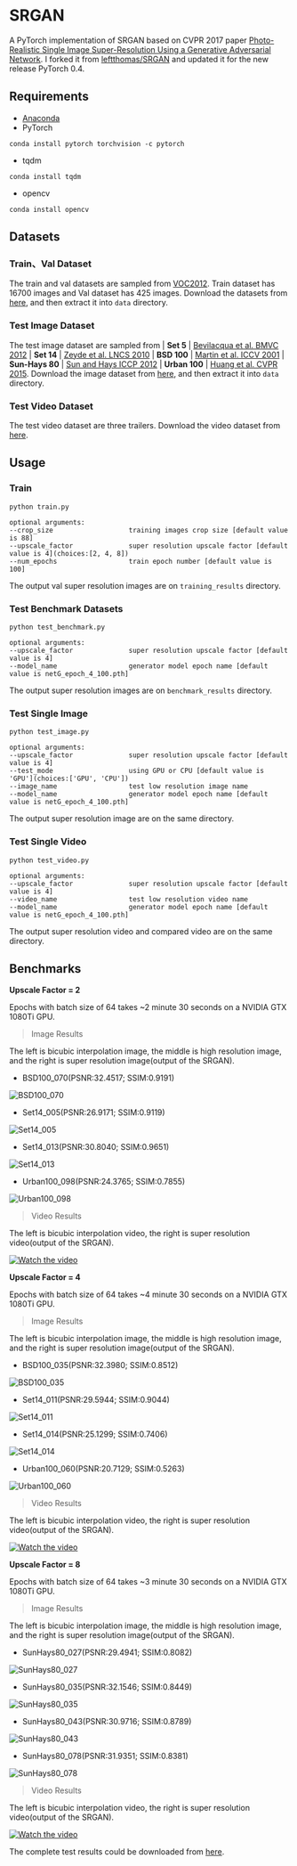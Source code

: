 # SRGAN
A PyTorch implementation of SRGAN based on CVPR 2017 paper 
[Photo-Realistic Single Image Super-Resolution Using a Generative Adversarial Network](https://arxiv.org/abs/1609.04802).
I forked it from [leftthomas/SRGAN](https://github.com/leftthomas/SRGAN) and updated it for the new release PyTorch 0.4.

## Requirements
- [Anaconda](https://www.anaconda.com/download/)
- PyTorch
```
conda install pytorch torchvision -c pytorch
```
- tqdm
```
conda install tqdm
```
- opencv
```
conda install opencv
```

## Datasets

### Train、Val Dataset
The train and val datasets are sampled from [VOC2012](http://cvlab.postech.ac.kr/~mooyeol/pascal_voc_2012/).
Train dataset has 16700 images and Val dataset has 425 images.
Download the datasets from [here](https://pan.baidu.com/s/1c17nfeo), and then extract it into `data` directory.

### Test Image Dataset
The test image dataset are sampled from 
| **Set 5** |  [Bevilacqua et al. BMVC 2012](http://people.rennes.inria.fr/Aline.Roumy/results/SR_BMVC12.html)
| **Set 14** |  [Zeyde et al. LNCS 2010](https://sites.google.com/site/romanzeyde/research-interests)
| **BSD 100** | [Martin et al. ICCV 2001](https://www.eecs.berkeley.edu/Research/Projects/CS/vision/bsds/)
| **Sun-Hays 80** | [Sun and Hays ICCP 2012](http://cs.brown.edu/~lbsun/SRproj2012/SR_iccp2012.html)
| **Urban 100** | [Huang et al. CVPR 2015](https://sites.google.com/site/jbhuang0604/publications/struct_sr).
Download the image dataset from [here](https://pan.baidu.com/s/1nuGyn8l), and then extract it into `data` directory.

### Test Video Dataset
The test video dataset are three trailers. Download the video dataset from 
[here](https://pan.baidu.com/s/1dEHwNnj).

## Usage

### Train
```
python train.py

optional arguments:
--crop_size                   training images crop size [default value is 88]
--upscale_factor              super resolution upscale factor [default value is 4](choices:[2, 4, 8])
--num_epochs                  train epoch number [default value is 100]
```
The output val super resolution images are on `training_results` directory.

### Test Benchmark Datasets
```
python test_benchmark.py

optional arguments:
--upscale_factor              super resolution upscale factor [default value is 4]
--model_name                  generator model epoch name [default value is netG_epoch_4_100.pth]
```
The output super resolution images are on `benchmark_results` directory.

### Test Single Image
```
python test_image.py

optional arguments:
--upscale_factor              super resolution upscale factor [default value is 4]
--test_mode                   using GPU or CPU [default value is 'GPU'](choices:['GPU', 'CPU'])
--image_name                  test low resolution image name
--model_name                  generator model epoch name [default value is netG_epoch_4_100.pth]
```
The output super resolution image are on the same directory.

### Test Single Video
```
python test_video.py

optional arguments:
--upscale_factor              super resolution upscale factor [default value is 4]
--video_name                  test low resolution video name
--model_name                  generator model epoch name [default value is netG_epoch_4_100.pth]
```
The output super resolution video and compared video are on the same directory.

## Benchmarks
**Upscale Factor = 2**

Epochs with batch size of 64 takes ~2 minute 30 seconds on a NVIDIA GTX 1080Ti GPU. 

> Image Results

The left is bicubic interpolation image, the middle is high resolution image, and 
the right is super resolution image(output of the SRGAN).

- BSD100_070(PSNR:32.4517; SSIM:0.9191)

![BSD100_070](images/1.png)

- Set14_005(PSNR:26.9171; SSIM:0.9119)

![Set14_005](images/2.png)

- Set14_013(PSNR:30.8040; SSIM:0.9651)

![Set14_013](images/3.png)

- Urban100_098(PSNR:24.3765; SSIM:0.7855)

![Urban100_098](images/4.png)

> Video Results

The left is bicubic interpolation video, the right is super resolution video(output of the SRGAN).

[![Watch the video](images/video_SRF_2.png)](https://youtu.be/05vx-vOJOZs)

**Upscale Factor = 4**

Epochs with batch size of 64 takes ~4 minute 30 seconds on a NVIDIA GTX 1080Ti GPU. 

> Image Results

The left is bicubic interpolation image, the middle is high resolution image, and 
the right is super resolution image(output of the SRGAN).

- BSD100_035(PSNR:32.3980; SSIM:0.8512)

![BSD100_035](images/5.png)

- Set14_011(PSNR:29.5944; SSIM:0.9044)

![Set14_011](images/6.png)

- Set14_014(PSNR:25.1299; SSIM:0.7406)

![Set14_014](images/7.png)

- Urban100_060(PSNR:20.7129; SSIM:0.5263)

![Urban100_060](images/8.png)

> Video Results

The left is bicubic interpolation video, the right is super resolution video(output of the SRGAN).

[![Watch the video](images/video_SRF_4.png)](https://youtu.be/tNR2eiMeoQs)

**Upscale Factor = 8**

Epochs with batch size of 64 takes ~3 minute 30 seconds on a NVIDIA GTX 1080Ti GPU. 

> Image Results

The left is bicubic interpolation image, the middle is high resolution image, and 
the right is super resolution image(output of the SRGAN).

- SunHays80_027(PSNR:29.4941; SSIM:0.8082)

![SunHays80_027](images/9.png)

- SunHays80_035(PSNR:32.1546; SSIM:0.8449)

![SunHays80_035](images/10.png)

- SunHays80_043(PSNR:30.9716; SSIM:0.8789)

![SunHays80_043](images/11.png)

- SunHays80_078(PSNR:31.9351; SSIM:0.8381)

![SunHays80_078](images/12.png)

> Video Results

The left is bicubic interpolation video, the right is super resolution video(output of the SRGAN).

[![Watch the video](images/video_SRF_8.png)](https://youtu.be/EuvXTKCRr8I)

The complete test results could be downloaded from [here](https://pan.baidu.com/s/1qXTRC8c).

